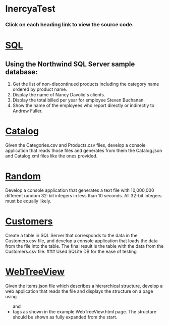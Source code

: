 # InercyaTest
### Click on each heading link to view the source code.

# [SQL](https://github.com/derawall1/InercyaTest/blob/master/SqlQueries.sql) 

## Using the Northwind SQL Server sample database:  

1. Get the list of non-discontinued products including the category name ordered by product name.
2. Display the name of Nancy Davolio's clients.
2. Display the total billed per year for employee Steven Buchanan.
3. Show the name of the employees who report directly or indirectly to Andrew Fuller.

# [Catalog](https://github.com/derawall1/InercyaTest/tree/master/Catalog)

Given the Categories.csv and Products.csv files, develop a console application that reads those files and generates from them the Catalog.json and Catalog.xml files like the ones provided.

# [Random](https://github.com/derawall1/InercyaTest/tree/master/Random)
Develop a console application that generates a text file with 10,000,000 different random 32-bit integers in less than 10 seconds. All 32-bit integers must be equally likely.

# [Customers](https://github.com/derawall1/InercyaTest/tree/master/Customers)
Create a table in SQL Server that corresponds to the data in the Customers.csv file, and develop a console application that loads the data from the file into the table. The final result is the table with the data from the Customers.csv file. ### Used SQLite DB for the ease of testing 

# [WebTreeView](https://github.com/derawall1/InercyaTest/tree/master/WebTreeView)
Given the items.json file which describes a hierarchical structure, develop a web application that reads the file and displays the structure on a page using <ul> and <li> tags as shown in the example WebTreeView.html page. The structure should be shown as fully expanded from the start.



